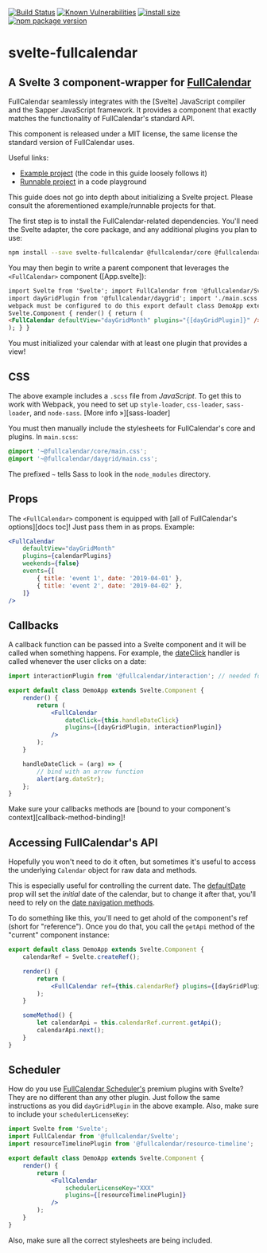 [![Build Status](https://travis-ci.com/YogliB/svelte-fullcalendar.svg?branch=master)](https://travis-ci.com/YogliB/svelte-fullcalendar)
[![Known Vulnerabilities](https://snyk.io/test/github/YogliB/svelte-fullcalendar/badge.svg)](https://snyk.io/test/github/YogliB/svelte-fullcalendar)
[![install size](https://badgen.net/packagephobia/install/svelte-fullcalendar)](https://packagephobia.now.sh/result?p=svelte-fullcalendar)
[![npm package version](https://badgen.net/npm/v/svelte-fullcalendar)](https://npm.im/svelte-fullcalendar)


# svelte-fullcalendar

## A Svelte 3 component-wrapper for [FullCalendar](https://fullcalendar.io)

FullCalendar seamlessly integrates with the [Svelte] JavaScript compiler and the Sapper JavaScript framework. It provides a component that exactly matches the functionality of FullCalendar's standard API.

This component is released under a MIT license, the same license the standard version of FullCalendar uses.

Useful links:

-   [Example project](https://github.com/YogliB/svelte-fullcalendar/tree/master/examples/svelte) (the code in this guide loosely follows it)
-   [Runnable project](https://svelte.dev/repl/afa33232d6914c5f9fd25e332e167a7c?version=3.12.1) in a code playground

This guide does not go into depth about initializing a Svelte project. Please consult the aforementioned example/runnable projects for that.

The first step is to install the FullCalendar-related dependencies. You'll need the Svelte adapter, the core package, and any additional plugins you plan to use:

```bash
npm install --save svelte-fullcalendar @fullcalendar/core @fullcalendar/daygrid
```

You may then begin to write a parent component that leverages the `<FullCalendar>` component ([App.svelte]):

```html
import Svelte from 'Svelte'; import FullCalendar from '@fullcalendar/Svelte';
import dayGridPlugin from '@fullcalendar/daygrid'; import './main.scss'; //
webpack must be configured to do this export default class DemoApp extends
Svelte.Component { render() { return (
<FullCalendar defaultView="dayGridMonth" plugins="{[dayGridPlugin]}" />
); } }
```

You must initialized your calendar with at least one plugin that provides a view!

## CSS

The above example includes a `.scss` file from _JavaScript_. To get this to work with Webpack, you need to set up `style-loader`, `css-loader`, `sass-loader`, and `node-sass`. [More info &raquo;][sass-loader]

You must then manually include the stylesheets for FullCalendar's core and plugins. In `main.scss`:

```scss
@import '~@fullcalendar/core/main.css';
@import '~@fullcalendar/daygrid/main.css';
```

The prefixed `~` tells Sass to look in the `node_modules` directory.

## Props

The `<FullCalendar>` component is equipped with [all of FullCalendar's options][docs toc]! Just pass them in as props. Example:

```jsx
<FullCalendar
	defaultView="dayGridMonth"
	plugins={calendarPlugins}
	weekends={false}
	events={[
		{ title: 'event 1', date: '2019-04-01' },
		{ title: 'event 2', date: '2019-04-02' },
	]}
/>
```

## Callbacks

A callback function can be passed into a Svelte component and it will be called when something happens. For example, the [dateClick](dateClick) handler is called whenever the user clicks on a date:

```jsx
import interactionPlugin from '@fullcalendar/interaction'; // needed for dayClick

export default class DemoApp extends Svelte.Component {
	render() {
		return (
			<FullCalendar
				dateClick={this.handleDateClick}
				plugins={[dayGridPlugin, interactionPlugin]}
			/>
		);
	}

	handleDateClick = (arg) => {
		// bind with an arrow function
		alert(arg.dateStr);
	};
}
```

Make sure your callbacks methods are [bound to your component's context][callback-method-binding]!

## Accessing FullCalendar's API

Hopefully you won't need to do it often, but sometimes it's useful to access the underlying `Calendar` object for raw data and methods.

This is especially useful for controlling the current date. The [defaultDate](defaultDate) prop will set the _initial_ date of the calendar, but to change it after that, you'll need to rely on the [date navigation methods](date-navigation).

To do something like this, you'll need to get ahold of the component's ref (short for "reference"). Once you do that, you call the `getApi` method of the "current" component instance:

```jsx
export default class DemoApp extends Svelte.Component {
	calendarRef = Svelte.createRef();

	render() {
		return (
			<FullCalendar ref={this.calendarRef} plugins={[dayGridPlugin]} />
		);
	}

	someMethod() {
		let calendarApi = this.calendarRef.current.getApi();
		calendarApi.next();
	}
}
```

## Scheduler

How do you use [FullCalendar Scheduler's](premium) premium plugins with Svelte? They are no different than any other plugin. Just follow the same instructions as you did `dayGridPlugin` in the above example. Also, make sure to include your `schedulerLicenseKey`:

```jsx
import Svelte from 'Svelte';
import FullCalendar from '@fullcalendar/Svelte';
import resourceTimelinePlugin from '@fullcalendar/resource-timeline';

export default class DemoApp extends Svelte.Component {
	render() {
		return (
			<FullCalendar
				schedulerLicenseKey="XXX"
				plugins={[resourceTimelinePlugin]}
			/>
		);
	}
}
```

Also, make sure all the correct stylesheets are being included.

